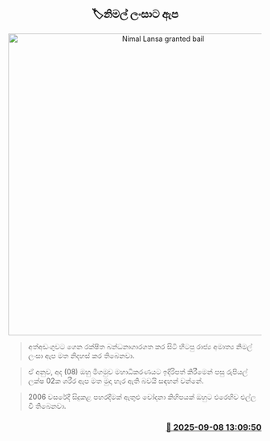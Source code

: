 <p align='center'><b><h2 align='center' title='Nimal Lansa granted bail'>🏷නිමල් ලංසාට ඇප</h2></b></p>
<p align='center'><img src='https://helakuru.sgp1.cdn.digitaloceanspaces.com/esana/images/lib/nimal-lanza-archived.jpg' width='600' alt='Nimal Lansa granted bail'></p>

> අත්අඩංගුවට ගෙන රක්ෂිත බන්ධනාගාරගත කර සිටි හිටපු රාජ්‍ය අමාත්‍ය නිමල් ලංසා ඇප මත නිදහස් කර තිබෙනවා.

> ඒ අනුව, අද (08) ඔහු මීගමුව මහාධිකරණයට ඉදිරිපත් කිරීමෙන් පසු රුපියල් ලක්ෂ 02ක ශරීර ඇප මත මුදා හැර ඇති බවයි සඳහන් වන්නේ.

> 2006 වසරේදී සිදුකළ පහරදීමක් ඇතුළු චෝදනා කිහිපයක් ඔහුට එරෙහිව එල්ල වී තිබෙනවා.



<h3 align='right'><a href='https://www.helakuru.lk/esana/p/113413/'>📅 2025-09-08 13:09:50</a></h3>
